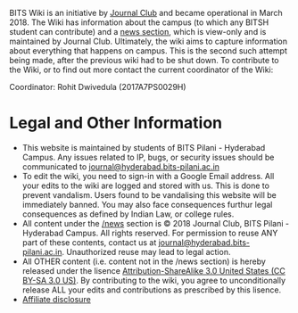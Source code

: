 <!-- TITLE: About -->
<!-- SUBTITLE: The campus-wiki of BITS Hyderabad. -->

BITS Wiki is an initiative by [Journal Club](/orgs/jc) and became operational in March 2018. The Wiki has information about the campus (to which any BITSH student can contribute) and a [news section](/news), which is view-only and is maintained by Journal Club. Ultimately, the wiki aims to capture information about everything that happens on campus. This is the second such attempt being made, after the previous wiki had to be shut down. To contribute to the Wiki, or to find out more contact the current coordinator of the Wiki:

Coordinator: Rohit Dwivedula (2017A7PS0029H)

# Legal and Other Information

* This website is maintained by students of BITS Pilani - Hyderabad Campus. Any issues related to IP, bugs, or security issues should be communicated to [journal@hyderabad.bits-pilani.ac.in](mailto:journal@hyderabad.bits-pilani.ac.in)
* To edit the wiki, you need to sign-in with a Google Email address. All your edits to the wiki are logged and stored with us. This is done to prevent vandalism. Users found to be vandalising this website will be immediately banned. You may also face consequences furthur legal consequences as defined by Indian Law, or college rules.
* All content under the [/news](/news/all) section is © 2018 Journal Club, BITS Pilani - Hyderabad Campus. All rights reserved. For permission to reuse ANY part of these contents, contact us at [journal@hyderabad.bits-pilani.ac.in](mailto:journal@hyderabad.bits-pilani.ac.in). Unauthorized reuse may lead to legal action.
* All OTHER content (i.e. content not in the /news section) is hereby released under the lisence [Attribution-ShareAlike 3.0 United States (CC BY-SA 3.0 US)](https://creativecommons.org/licenses/by-sa/3.0/us/). By contributing to the wiki, you agree to unconditionally release ALL your edits and contributions as prescribed by this lisence. 
* [Affiliate disclosure](/affiliate-disclosure)